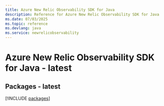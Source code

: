 ```yaml
---
title: Azure New Relic Observability SDK for Java
description: Reference for Azure New Relic Observability SDK for Java
ms.date: 07/03/2025
ms.topic: reference
ms.devlang: java
ms.service: newrelicobservability
---
```

# Azure New Relic Observability SDK for Java - latest
## Packages - latest
[!INCLUDE [packages](new-relic-observability-index.md)]